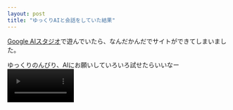```yaml
---
layout: post
title: "ゆっくりAIと会話をしていた結果"
---
```


[Google AIスタジオ](https://aistudio.google.com/)で遊んでいたら、なんだかんだでサイトができてしまいました。

ゆっくりのんびり、AIにお願いしていろいろ試せたらいいなー
<video width="30%" controls>
  <source src="/video_generation1.mp4" type="video/mp4">
  お使いのブラウザは動画の再生に対応していません。
</video>
